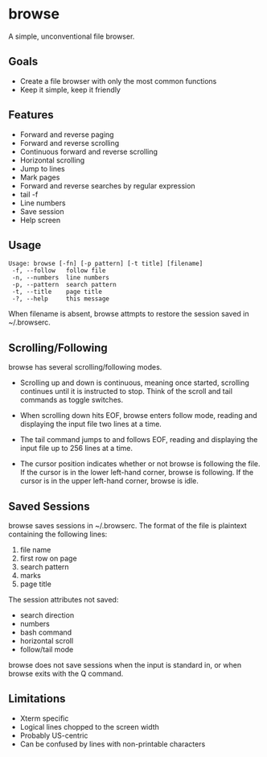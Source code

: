 # browse

A simple, unconventional file browser.

## Goals

- Create a file browser with only the most common functions
- Keep it simple, keep it friendly

## Features

- Forward and reverse paging
- Forward and reverse scrolling
- Continuous forward and reverse scrolling
- Horizontal scrolling
- Jump to lines
- Mark pages
- Forward and reverse searches by regular expression
- tail -f
- Line numbers
- Save session
- Help screen

## Usage

    Usage: browse [-fn] [-p pattern] [-t title] [filename]
     -f, --follow   follow file
     -n, --numbers  line numbers
     -p, --pattern  search pattern
     -t, --title    page title
     -?, --help     this message

When filename is absent, browse attmpts to restore the session saved in ~/.browserc.

## Scrolling/Following

browse has several scrolling/following modes.

- Scrolling up and down is continuous, meaning once started, scrolling continues until
it is instructed to stop.  Think of the scroll and tail commands as toggle switches.

- When scrolling down hits EOF, browse enters follow mode, reading and displaying
the input file two lines at a time.

- The tail command jumps to and follows EOF, reading and displaying the
input file up to 256 lines at a time.

- The cursor position indicates whether or not browse is following the file.  If the
cursor is in the lower left-hand corner, browse is following.  If the cursor is in
the upper left-hand corner, browse is idle.

## Saved Sessions

browse saves sessions in ~/.browserc.  The format of the file is plaintext containing the following lines:

 1. file name
 2. first row on page
 3. search pattern
 4. marks
 5. page title

The session attributes not saved:

- search direction
- numbers
- bash command
- horizontal scroll
- follow/tail mode

browse does not save sessions when the input is standard in, or when browse exits with the Q command.

## Limitations

- Xterm specific
- Logical lines chopped to the screen width
- Probably US-centric
- Can be confused by lines with non-printable characters
